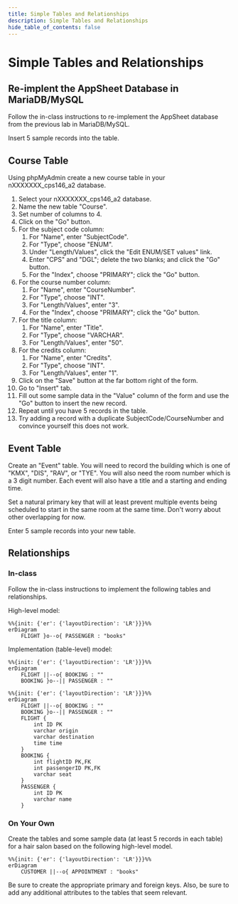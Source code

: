 ```yaml
---
title: Simple Tables and Relationships
description: Simple Tables and Relationships
hide_table_of_contents: false
---
```


# Simple Tables and Relationships

## Re-implent the AppSheet Database in MariaDB/MySQL

Follow the in-class instructions to re-implement
the AppSheet database from the previous lab in MariaDB/MySQL.

Insert 5 sample records into the table.

## Course Table

Using phpMyAdmin create a new course table in
your nXXXXXXX_cps146_a2 database.

1. Select your nXXXXXXX_cps146_a2 database.
1. Name the new table "Course".
1. Set number of columns to 4.
1. Click on the "Go" button.
1. For the subject code column:
   1. For "Name", enter "SubjectCode".
   1. For "Type", choose "ENUM".
   1. Under "Length/Values", click the "Edit ENUM/SET values" link.
   1. Enter "CPS" and "DGL"; delete the two blanks; and click the "Go" button.
   1. For the "Index", choose "PRIMARY"; click the "Go" button.
1. For the course number column:
   1. For "Name", enter "CourseNumber".
   1. For "Type", choose "INT".
   1. For "Length/Values", enter "3".
   1. For the "Index", choose "PRIMARY"; click the "Go" button.
1. For the title column:
   1. For "Name", enter "Title".
   1. For "Type", choose "VARCHAR".
   1. For "Length/Values", enter "50".
1. For the credits column:
   1. For "Name", enter "Credits".
   1. For "Type", choose "INT".
   1. For "Length/Values", enter "1".
1. Click on the "Save" button at the far bottom right of the form.
1. Go to "Insert" tab.
1. Fill out some sample data in the "Value" column of the form and use
   the "Go" button to insert the new record.
1. Repeat until you have 5 records in the table.
1. Try adding a record with a duplicate SubjectCode/CourseNumber and
   convince yourself this does not work.

## Event Table

Create an "Event" table. You will need to record the building
which is one of "KMX", "DIS", "RAV", or "TYE". You will also
need the room number which is a 3 digit number. Each event
will also have a title and a starting and ending time.

Set a natural primary key that will at least prevent multiple
events being scheduled to start in the same room at the same
time. Don't worry about other overlapping for now.

Enter 5 sample records into your new table.

## Relationships

### In-class

Follow the in-class instructions to implement the following
tables and relationships.

High-level model:

```mermaid
%%{init: {'er': {'layoutDirection': 'LR'}}}%%
erDiagram
    FLIGHT }o--o{ PASSENGER : "books"
```

Implementation (table-level) model:

```mermaid
%%{init: {'er': {'layoutDirection': 'LR'}}}%%
erDiagram
    FLIGHT ||--o{ BOOKING : ""
    BOOKING }o--|| PASSENGER : ""
```

```mermaid
%%{init: {'er': {'layoutDirection': 'LR'}}}%%
erDiagram
    FLIGHT ||--o{ BOOKING : ""
    BOOKING }o--|| PASSENGER : ""
    FLIGHT {
        int ID PK
        varchar origin
        varchar destination
        time time
    }
    BOOKING {
        int flightID PK,FK
        int passengerID PK,FK
        varchar seat
    }
    PASSENGER {
        int ID PK
        varchar name
    }
```

### On Your Own

Create the tables and some sample data (at least 5 records in each
table) for a hair salon based on the
following high-level model.

```mermaid
%%{init: {'er': {'layoutDirection': 'LR'}}}%%
erDiagram
    CUSTOMER ||--o{ APPOINTMENT : "books"
```

Be sure to create the appropriate primary and foreign keys. Also,
be sure to add any additional attributes to the tables that
seem relevant.
